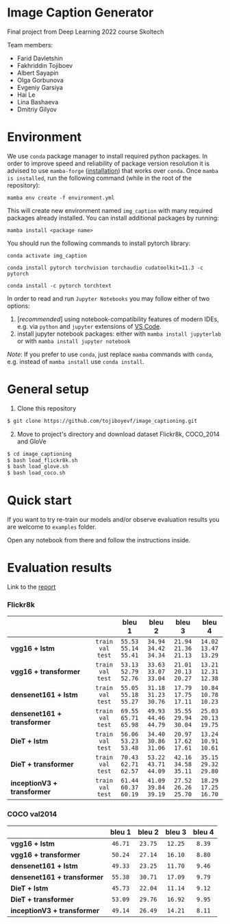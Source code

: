 # Image Caption Generator
Final project from Deep Learning 2022 course Skoltech

Team members:
* Farid Davletshin
* Fakhriddin Tojiboev
* Albert Sayapin
* Olga Gorbunova
* Evgeniy Garsiya
* Hai Le
* Lina Bashaeva
* Dmitriy Gilyov


# Environment
We use `conda` package manager to install required python packages. In order to improve speed and reliability of package version resolution it is advised to use `mamba-forge` ([installation](https://github.com/conda-forge/miniforge#mambaforge)) that works over `conda`. Once `mamba is installed`, run the following command (while in the root of the repository):
```
mamba env create -f environment.yml
```
This will create new environment named `img_caption` with many required packages already installed. You can install additional packages by running:
```
mamba install <package name>
```
You should run the following commands to install pytorch library:

```
conda activate img_caption
```

```
conda install pytorch torchvision torchaudio cudatoolkit=11.3 -c pytorch
```

```
conda install -c pytorch torchtext
```

In order to read and run `Jupyter Notebooks` you may follow either of two options:
1. [*recommended*] using notebook-compatibility features of modern IDEs, e.g. via `python` and `jupyter` extensions of [VS Code](https://code.visualstudio.com/).
2. install jupyter notebook packages:
  either with `mamba install jupyterlab` or with `mamba install jupyter notebook`

*Note*: If you prefer to use `conda`, just replace `mamba` commands with `conda`, e.g. instead of `mamba install` use `conda install`.
# General setup
1. Clone this repository
```bash
$ git clone https://github.com/tojiboyevf/image_captioning.git
```

2. Move to project's directory and download dataset Flickr8k, COCO_2014 and GloVe
```bash
$ cd image_captioning
$ bash load_flickr8k.sh
$ bash load_glove.sh
$ bash load_coco.sh
```
# Quick start
If you want to try re-train our models and/or observe evaluation results you are welcome to `examples` folder.

Open any notebook from there and follow the instructions inside.

# Evaluation results
Link to the [report](report/final_report.pdf) 
### Flickr8k

|||bleu 1|bleu 2|bleu 3|bleu 4|
|:---|:---:|:---:|:---:|:---:|:---:|
|**vgg16 + lstm**|`train`<br>`val`<br>`test`|`55.53`<br>`55.14`<br>`55.41`|`34.94`<br>`34.42`<br>`34.34`|`21.94`<br>`21.36`<br>`21.13`|`14.02`<br>`13.47`<br>`13.29`|
|**vgg16 + transformer**|`train`<br>`val`<br>`test`|`53.13`<br>`52.79`<br>`52.76`|`33.63`<br>`33.07`<br>`33.04`|`21.01`<br>`20.13`<br>`20.27`|`13.21`<br>`12.31`<br>`12.38`|
|**densenet161 + lstm**|`train`<br>`val`<br>`test`|`55.05`<br>`55.18`<br>`55.27`|`31.18`<br>`31.23`<br>`30.76`|`17.79`<br>`17.75`<br>`17.11`|`10.84`<br>`10.78`<br>`10.23`|
|**densenet161 + transformer**|`train`<br>`val`<br>`test`|`69.55`<br>`65.71`<br>`65.98`|`49.93`<br>`44.46`<br>`44.79`|`35.55`<br>`29.94`<br>`30.04`|`25.03`<br>`20.13`<br>`19.75`|
|**DieT + lstm**|`train`<br>`val`<br>`test`|`56.06`<br>`53.23`<br>`53.48`|`34.40`<br>`30.86`<br>`31.06`|`20.97`<br>`17.62`<br>`17.61`|`13.24`<br>`10.91`<br>`10.61`|
|**DieT + transformer**|`train`<br>`val`<br>`test`|`70.43`<br>`62.71`<br>`62.57`|`53.22`<br>`43.71`<br>`44.09`|`42.16`<br>`34.58`<br>`35.11`|`35.15`<br>`29.32`<br>`29.80`|
|**inceptionV3 + transformer**|`train`<br>`val`<br>`test`|`61.44`<br>`60.37`<br>`60.19`|`41.09`<br>`39.84`<br>`39.19`|`27.52`<br>`26.26`<br>`25.70`|`18.29`<br>`17.25`<br>`16.70`|

### COCO val2014

||bleu 1|bleu 2|bleu 3|bleu 4|
|:---|:---:|:---:|:---:|:---:|
|**vgg16 + lstm**|`46.71`|`23.75`|`12.25`|`8.39`|
|**vgg16 + transformer**|`50.24`|`27.14`|`16.10`|`8.80`|
|**densenet161 + lstm**|`49.33`|`23.25`|`11.70`|`9.46`|
|**densenet161 + transformer**|`55.38`|`30.71`|`17.09`|`9.79`|
|**DieT + lstm**|`45.73`|`22.04`|`11.14`|`9.12`|
|**DieT + transformer**|`53.09`|`29.76`|`16.92`|`9.95`|
|**inceptionV3 + transformer**|`49.14`|`26.49`|`14.21`|`8.11`|